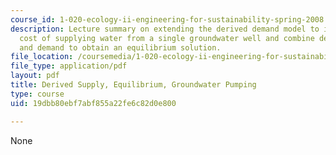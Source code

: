 ```yaml
---
course_id: 1-020-ecology-ii-engineering-for-sustainability-spring-2008
description: Lecture summary on extending the derived demand model to include the
  cost of supplying water from a single groundwater well and combine derived supply
  and demand to obtain an equilibrium solution.
file_location: /coursemedia/1-020-ecology-ii-engineering-for-sustainability-spring-2008/19dbb80ebf7abf855a22fe6c82d0e800_lec19.pdf
file_type: application/pdf
layout: pdf
title: Derived Supply, Equilibrium, Groundwater Pumping
type: course
uid: 19dbb80ebf7abf855a22fe6c82d0e800

---
```

None